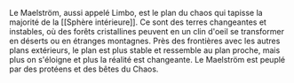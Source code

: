 Le Maelström, aussi appelé Limbo, est le plan du chaos qui tapisse la majorité de la [[Sphère intérieure]]. Ce sont des terres changeantes et instables, où des forêts cristallines peuvent en un clin d'oeil se transformer en déserts ou en étranges montagnes.
Près des frontières avec les autres plans extérieurs, le plan est plus stable et ressemble au plan proche, mais plus on s'éloigne et plus la réalité est changeante.
Le Maelström est peuplé par des protéens et des bêtes du Chaos.